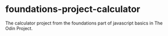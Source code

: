 # foundations-project-calculator
The calculator project from the foundations part of javascript basics in The Odin Project.
